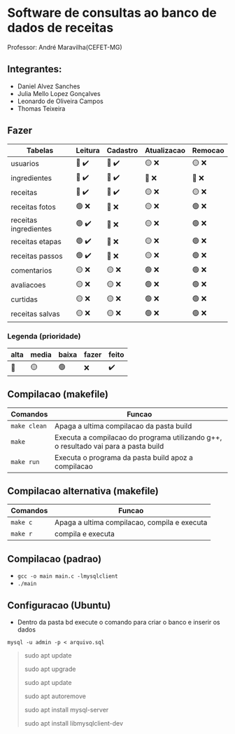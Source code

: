 # Software de consultas ao banco de dados de receitas

<p>Professor: André Maravilha(CEFET-MG)</p>

## Integrantes:

- Daniel Alvez Sanches
- Julia Mello Lopez Gonçalves
- Leonardo de Oliveira Campos
- Thomas Teixeira

## Fazer

| Tabelas               | Leitura             | Cadastro            | Atualizacao         | Remocao             |
| --------------------- | ------------------- | ------------------- | ------------------- | ------------------- |
| usuarios              | :red_circle: :heavy_check_mark:    | :red_circle: :heavy_check_mark:    | :yellow_circle: :x: | :yellow_circle: :x: |
| ingredientes          | :red_circle: :heavy_check_mark:    | :red_circle: :heavy_check_mark:    | :red_circle: :x:    | :red_circle: :x:    |
| receitas              | :red_circle: :heavy_check_mark:    | :red_circle: :heavy_check_mark:    | :yellow_circle: :x: | :yellow_circle: :x: |
| receitas fotos        | :green_circle: :x:  | :red_circle: :x:    | :yellow_circle: :x: | :green_circle: :x:  |
| receitas ingredientes | :green_circle: :heavy_check_mark:  | :red_circle: :x:    | :yellow_circle: :x: | :green_circle: :x:  |
| receitas etapas       | :green_circle: :heavy_check_mark:  | :red_circle: :x:    | :yellow_circle: :x: | :green_circle: :x:  |
| receitas passos       | :green_circle: :heavy_check_mark:  | :red_circle: :x:    | :yellow_circle: :x: | :green_circle: :x:  |
| comentarios           | :yellow_circle: :x: | :yellow_circle: :x: | :green_circle: :x:  | :green_circle: :x:  |
| avaliacoes            | :yellow_circle: :x: | :yellow_circle: :x: | :green_circle: :x:  | :green_circle: :x:  |
| curtidas              | :yellow_circle: :x: | :yellow_circle: :x: | :green_circle: :x:  | :green_circle: :x:  |
| receitas salvas       | :yellow_circle: :x: | :yellow_circle: :x: | :green_circle: :x:  | :green_circle: :x:  |

### Legenda (prioridade)

| alta         | media           | baixa          | fazer | feito              |
| ------------ | --------------- | -------------- | ----- | ------------------ |
| :red_circle: | :yellow_circle: | :green_circle: | :x:   | :heavy_check_mark: |

## Compilacao (makefile)

| Comandos     | Funcao                                                                              |
| ------------ | ----------------------------------------------------------------------------------- |
| `make clean` | Apaga a ultima compilacao da pasta build                                            |
| `make`       | Executa a compilacao do programa utilizando g++, o resultado vai para a pasta build |
| `make run`   | Executa o programa da pasta build apoz a compilacao                                 |

## Compilacao alternativa (makefile)

| Comandos     | Funcao                                                                              |
| ------------ | ----------------------------------------------------------------------------------- |
| `make c`     | Apaga a ultima compilacao, compila e executa                                        |
| `make r`     | compila e executa                                                                   |

## Compilacao (padrao)

- `gcc -o main main.c -lmysqlclient`
- `./main`

## Configuracao (Ubuntu)

- Dentro da pasta bd execute o comando para criar o banco e inserir os dados

`mysql -u admin -p < arquivo.sql`

> sudo apt update
>
> sudo apt upgrade
>
> sudo apt update
>
> sudo apt autoremove
>
> sudo apt install mysql-server
>
> sudo apt install libmysqlclient-dev

<!--
ar -crv libminhalib.a minhalib.o -> gera a lib estatica
gcc -shared -fPIC -o libminhalib.so minhalib.og -> gera lib dinamica
gcc -c minhalib.c -> compila
gcc -I ../daniel -o foo foo.c
gcc -o abc foo.c -I../daniel -L../daniel -lminhalib -> inclui lib para compilar

sudo apt install libmysqlclient-dev
usr/include/mysql
gcc -o agenda agenda.c -lmysqlclient
-->
